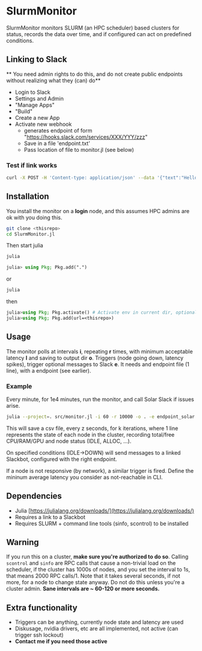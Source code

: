 # SlurmMonitor

SlurmMonitor monitors SLURM (an HPC scheduler) based clusters for status, records the data over time, and if configured can act on predefined conditions.

## Linking to Slack
** You need admin rights to do this, and do not create public endpoints without realizing what they (can) do**

- Login to Slack
- Settings and Admin
- "Manage Apps"
- "Build"
- Create a new App
- Activate new webhook
  - generates endpoint of form "https://hooks.slack.com/services/XXX/YYY/zzz"
  - Save in a file 'endpoint.txt'
  - Pass location of file to monitor.jl (see below)

### Test if link works
```bash
curl -X POST -H 'Content-type: application/json' --data '{"text":"Hello, World!"}' $URL
```

## Installation
You install the monitor on a **login** node, and this assumes HPC admins are ok with you doing this.
```bash
git clone <thisrepo>
cd SlurmMonitor.jl
```
Then start julia
```bash
julia
```
```julia
julia> using Pkg; Pkg.add(".")
```
or
```bash
julia
```
then
```julia
julia>using Pkg; Pkg.activate() # Activate env in current dir, optional
julia>using Pkg; Pkg.add(url=<thisrepo>)
```



## Usage
The monitor polls at intervals **i**, repeating **r** times, with minimum acceptable latency **l** and saving to output dir **o**.
Triggers (node going down, latency spikes), trigger optional messages to Slack **e**.
It needs and endpoint file (1 line), with a endpoint (see earlier).

### Example
Every minute, for 1e4 minutes, run the monitor, and call Solar Slack if issues arise.
```bash
julia --project=. src/monitor.jl -i 60 -r 10000 -o . -e endpoint_solar.txt -l 40
```
This will save a csv file, every z seconds, for k iterations, where 1 line represents the state of each node in the cluster, recording total/free CPU/RAM/GPU and node status (IDLE, ALLOC, ...).

On specified conditions (IDLE->DOWN) will send messages to a linked Slackbot, configured with the right endpoint.

If a node is not responsive (by network), a similar trigger is fired. Define the mininum average latency you consider as not-reachable in CLI.


## Dependencies
- Julia [https://julialang.org/downloads/](https://julialang.org/downloads/)
- Requires a link to a Slackbot
- Requires SLURM + command line tools (sinfo, scontrol) to be installed



## Warning
If you run this on a cluster, **make sure you're authorized to do so**. Calling `scontrol` and `sinfo` are RPC calls that cause a non-trivial load on the scheduler, if the cluster has 1000s of nodes, and you set the interval to 1s, that means 2000 RPC calls/1.
Note that it takes several seconds, if not more, for a node to change state anyway.
Do not do this unless you're a cluster admin.
**Sane intervals are ~ 60-120 or more seconds.**

## Extra functionality
- Triggers can be anything, currently node state and latency are used
- Diskusage, nvidia drivers, etc are all implemented, not active (can trigger ssh lockout)
- **Contact me if you need those active**
